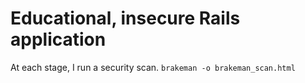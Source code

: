 # Educational, insecure Rails application

At each stage, I run a security scan.
`brakeman -o brakeman_scan.html`